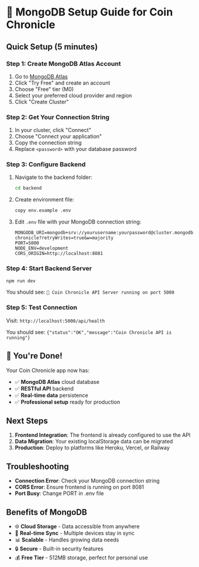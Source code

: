 # 🚀 MongoDB Setup Guide for Coin Chronicle

## Quick Setup (5 minutes)

### Step 1: Create MongoDB Atlas Account

1. Go to [MongoDB Atlas](https://www.mongodb.com/atlas)
2. Click "Try Free" and create an account
3. Choose "Free" tier (M0)
4. Select your preferred cloud provider and region
5. Click "Create Cluster"

### Step 2: Get Your Connection String

1. In your cluster, click "Connect"
2. Choose "Connect your application"
3. Copy the connection string
4. Replace `<password>` with your database password

### Step 3: Configure Backend

1. Navigate to the backend folder:
   ```bash
   cd backend
   ```

2. Create environment file:
   ```bash
   copy env.example .env
   ```

3. Edit `.env` file with your MongoDB connection string:
   ```env
   MONGODB_URI=mongodb+srv://yourusername:yourpassword@cluster.mongodb.net/coin-chronicle?retryWrites=true&w=majority
   PORT=5000
   NODE_ENV=development
   CORS_ORIGIN=http://localhost:8081
   ```

### Step 4: Start Backend Server

```bash
npm run dev
```

You should see: `🚀 Coin Chronicle API Server running on port 5000`

### Step 5: Test Connection

Visit: `http://localhost:5000/api/health`

You should see: `{"status":"OK","message":"Coin Chronicle API is running"}`

## 🎉 You're Done!

Your Coin Chronicle app now has:
- ✅ **MongoDB Atlas** cloud database
- ✅ **RESTful API** backend
- ✅ **Real-time data** persistence
- ✅ **Professional setup** ready for production

## Next Steps

1. **Frontend Integration**: The frontend is already configured to use the API
2. **Data Migration**: Your existing localStorage data can be migrated
3. **Production**: Deploy to platforms like Heroku, Vercel, or Railway

## Troubleshooting

- **Connection Error**: Check your MongoDB connection string
- **CORS Error**: Ensure frontend is running on port 8081
- **Port Busy**: Change PORT in .env file

## Benefits of MongoDB

- 🌐 **Cloud Storage** - Data accessible from anywhere
- 🔄 **Real-time Sync** - Multiple devices stay in sync
- 📊 **Scalable** - Handles growing data needs
- 🔒 **Secure** - Built-in security features
- 💰 **Free Tier** - 512MB storage, perfect for personal use 